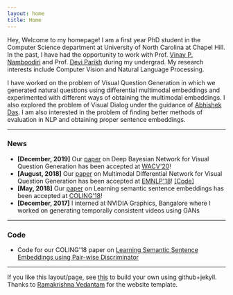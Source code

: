 ```yaml
---
layout: home
title: Home
---
```


Hey, Welcome to my homepage! I am a first year PhD student in the Computer Science department at University of North Carolina at Chapel Hill. In the past, I have had the opportunity to work with Prof. <a href='https://www.cse.iitk.ac.in/users/vinaypn/'>Vinay P. Namboodiri</a> and Prof. <a href='https://www.cc.gatech.edu/~parikh/'>Devi Parikh</a> during my undergrad. My research interests include Computer Vision and Natural Language Processing. 

I have worked on the problem of Visual Question Generation in which we generated natural questions using differential multimodal embeddings and experimented with different ways of obtaining the multimodal embeddings. I also explored the problem of Visual Dialog under the guidance of <a href='https://abhishekdas.com/'>Abhishek Das</a>. I am also interested in the problem of finding better methods of evaluation in NLP and obtaining proper sentence embeddings. 
<hr/>

<h3>News</h3>
<ul>
<li> <b>[December, 2019]</b> Our <a href="http://openaccess.thecvf.com/content_WACV_2020/papers/Patro_Deep_Bayesian_Network_for_Visual_Question_Generation_WACV_2020_paper.pdf">paper</a> on Deep Bayesian Network for Visual Question Generation has been accepted at <a href="http://wacv20.wacv.net/">WACV'20</a>! </li>
<li> <b>[August, 2018]</b> Our <a href="http://aclweb.org/anthology/D18-1434">paper</a> on Multimodal Differential Network for Visual Question Generation has been accepted at <a href="http://emnlp2018.org/">EMNLP'18</a>! <a href="https://github.com/badripatro/Visual_Question_Generation">[Code] </a></li>
<li> <b>[May, 2018]</b> Our <a href="https://arxiv.org/abs/1806.00807.pdf">paper</a> on Learning semantic sentence embeddings has been accepted at <a href="https://coling2018.org/">COLING'18</a>!</li>
<li> <b>[December, 2017]</b> I interned at NVIDIA Graphics, Bangalore where I worked on generating temporally consistent videos using GANs</li>
</ul>
<hr/>

<h3>Code</h3>
<ul>
<li> Code for our COLING'18 paper on <a href="https://github.com/badripatro/PQG">Learning Semantic Sentence Embeddings using Pair-wise Discriminator</a></li>
</ul>	
<hr/>
If you like this layout/page, see <a href='demo-post'>this</a> to build your own using github+jekyll.<br>
Thanks to <a href="https://github.com/vrama91/vrama91.github.io">Ramakrishna Vedantam</a> for the website template.
